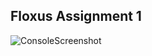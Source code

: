 ## Floxus Assignment 1

![ConsoleScreenshot](https://user-images.githubusercontent.com/88224886/151658631-019c65de-2741-468e-9772-00878855782d.png)

